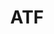 ---
# This topic lives at
# https://digital.gov/topics/atf

slug: "atf"

# Topic Title
title: "ATF"

# description — keep it short and clear
summary: ""


# Weight
weight: 1

# For more information on managing topics,
# see https://github.com/GSA/digitalgov.gov/wiki
---